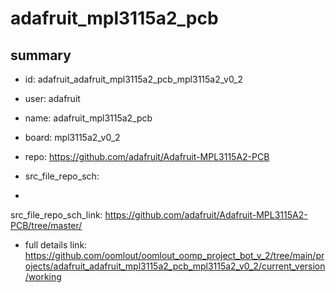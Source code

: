 # adafruit_mpl3115a2_pcb
 
## summary 
* id: adafruit_adafruit_mpl3115a2_pcb_mpl3115a2_v0_2
* user: adafruit
* name: adafruit_mpl3115a2_pcb
* board: mpl3115a2_v0_2
* repo: https://github.com/adafruit/Adafruit-MPL3115A2-PCB



* src_file_repo_sch: 
*
 src_file_repo_sch_link: https://github.com/adafruit/Adafruit-MPL3115A2-PCB/tree/master/
* full details link: https://github.com/oomlout/oomlout_oomp_project_bot_v_2/tree/main/projects/adafruit_adafruit_mpl3115a2_pcb_mpl3115a2_v0_2/current_version/working  






